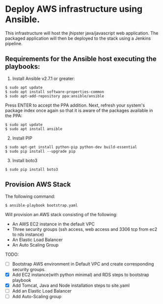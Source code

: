 # Deploy AWS infrastructure using Ansible.

This infrastructure will host the jhipster java/javascript web application. The packaged application will
then be deployed to the stack using a Jenkins pipeline.

## Requirements for the Ansible host executing the playbooks:

1. Install Ansible v2.7.1 or greater:
```
$ sudo apt update
$ sudo apt install software-properties-common
$ sudo apt-add-repository ppa:ansible/ansible
```	
Press ENTER to accept the PPA addition.
Next, refresh your system's package index once again so that it is aware of the packages available in the PPA:
```
$ sudo apt update
$ sudo apt install ansible
```
2. Install PIP
```
$ sudo apt-get install python-pip python-dev build-essential		
$ sudo pip install --upgrade pip 
```
3. Install boto3
```
$ sudo pip install boto3
```

## Provision AWS Stack

The following command:
```
$ ansible-playbook bootstrap.yaml
```
Will provision an AWS stack consisting of the following:
- An AWS EC2 instance in the default VPC
- Three security groups (ssh access, web access and 3306 tcp from ec2 to rds instance)
- An Elastic Load Balancer
- An Auto Scaling Group

TODO:

- [ ] Bootstrap AWS environment in Default VPC and create corresponding security groups.
- [x] Add EC2 instance(with python minimal) and RDS steps to bootstrap playbook
- [x] Add Tomcat, Java and Node installation steps to site.yaml
- [ ] Add an Elastic Load Balancer
- [ ] Add Auto-Scaling group